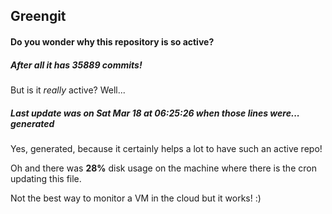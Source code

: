 ## Greengit

#### Do you wonder why this repository is so active?

##### After all it has 35889 commits!

But is it *really* active? Well...

##### Last update was on Sat Mar 18 at 06:25:26 when those lines were... generated

Yes, generated, because it certainly helps a lot to have such an active repo!

Oh and there was **28%** disk usage on the machine
where there is the cron updating this file.

Not the best way to monitor a VM in the cloud but it works! :)
